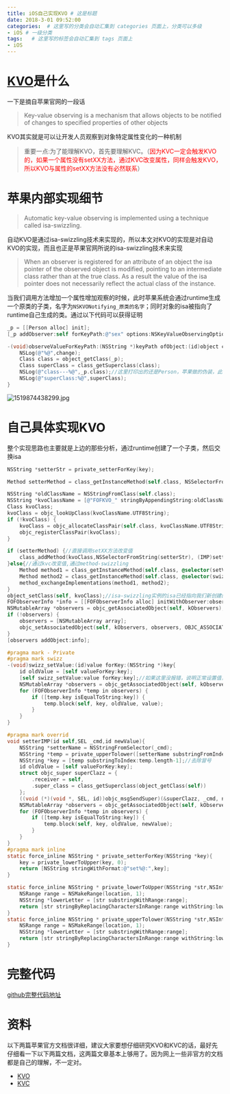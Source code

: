 ```yaml
---
title: iOS自己实现KVO # 这是标题
date: 2018-3-01 09:52:00
categories:  # 这里写的分类会自动汇集到 categories 页面上，分类可以多级
- iOS # 一级分类
tags:   # 这里写的标签会自动汇集到 tags 页面上
- iOS
---
```


# [KVO](https://developer.apple.com/library/content/documentation/Cocoa/Conceptual/KeyValueObserving/KeyValueObserving.html#//apple_ref/doc/uid/10000177-BCICJDHA)是什么
一下是摘自苹果官网的一段话
>Key-value observing is a mechanism that allows objects to be notified of changes to specified properties of other objects

KVO其实就是可以让开发人员观察到对象特定属性变化的一种机制
> 重要一点:为了能理解KVO，首先要理解KVC。（<font color="red">因为KVC一定会触发KVO的，如果一个属性没有setXX方法，通过KVC改变属性，同样会触发KVO，所以KVO与属性的setXX方法没有必然联系</font>）

# 苹果内部实现细节
>Automatic key-value observing is implemented using a technique called isa-swizzling.

自动KVO是通过isa-swizzling技术来实现的，所以本文对KVO的实现是对自动KVO的实现，而且也正是苹果官网所说的isa-swizzling技术来实现
>When an observer is registered for an attribute of an object the isa pointer of the observed object is modified, pointing to an intermediate class rather than at the true class. As a result the value of the isa pointer does not necessarily reflect the actual class of the instance.

当我们调用方法增加一个属性增加观察的时候，此时苹果系统会通过runtime生成一个原类的子类，名字为`NSKVONotifying_原类的名字`；同时对象的isa被指向了runtime自己生成的类。通过以下代码可以获得证明

```Objective-C
_p = [[Person alloc] init];
[_p addObserver:self forKeyPath:@"sex" options:NSKeyValueObservingOptionNew context:nil];
```
```Objective-C
-(void)observeValueForKeyPath:(NSString *)keyPath ofObject:(id)object change:(NSDictionary<NSKeyValueChangeKey,id> *)change context:(void *)context{
    NSLog(@"%@",change);
    Class class = object_getClass(_p);
    Class superClass = class_getSuperclass(class);
    NSLog(@"class---%@",_p.class);//这里打印出的还是Person，苹果做的伪装，此时我们可以通过调式控制台来观察
    NSLog(@"superClass:%@",superClass);
}
```
![1519874438299.jpg](http://upload-images.jianshu.io/upload_images/6644906-4217e48d51344443.jpg?imageMogr2/auto-orient/strip%7CimageView2/2/w/1240)
#  自己具体实现KVO
整个实现思路也主要就是上边的那些分析，通过runtime创建了一个子类，然后交换isa
```Objective-C
NSString *setterStr = private_setterForKey(key);

Method setterMethod = class_getInstanceMethod(self.class, NSSelectorFromString(setterStr));

NSString *oldClassName = NSStringFromClass(self.class);
NSString *kvoClassName = [@"FOFKVO_" stringByAppendingString:oldClassName];
Class kvoClass;
kvoClass = objc_lookUpClass(kvoClassName.UTF8String);
if (!kvoClass) {
    kvoClass = objc_allocateClassPair(self.class, kvoClassName.UTF8String, 0);
    objc_registerClassPair(kvoClass);
}

if (setterMethod) {//直接调用setXX方法改变值
    class_addMethod(kvoClass,NSSelectorFromString(setterStr), (IMP)setterIMP, "v@:@");//重写setXX方法
}else{//通过kvc改变值,通过method-swizzling
    Method method1 = class_getInstanceMethod(self.class, @selector(setValue:forKey:));
    Method method2 = class_getInstanceMethod(self.class, @selector(swizz_setValue:forKey:));
    method_exchangeImplementations(method1, method2);
}
object_setClass(self, kvoClass);//isa-swizzling实例的isa已经指向我们新创建的
FOFObserverInfo *info = [[FOFObserverInfo alloc] initWithObserver:observer.description key:key block:block];
NSMutableArray *observers = objc_getAssociatedObject(self, kObservers);
if (!observers) {
    observers = [NSMutableArray array];
    objc_setAssociatedObject(self, kObservers, observers, OBJC_ASSOCIATION_RETAIN_NONATOMIC);
}
[observers addObject:info];
```

```Objective-C
#pragma mark - Private
#pragma mark swizz
-(void)swizz_setValue:(id)value forKey:(NSString *)key{
    id oldValue = [self valueForKey:key];
    [self swizz_setValue:value forKey:key];//如果这里没报错，说明正常设置值，现在开始回调
    NSMutableArray *observers = objc_getAssociatedObject(self, kObservers);
    for (FOFObserverInfo *temp in observers) {
        if ([temp.key isEqualToString:key]) {
            temp.block(self, key, oldValue, value);
        }
    }
}

#pragma mark overrid
void setterIMP(id self,SEL _cmd,id newValue){
    NSString *setterName = NSStringFromSelector(_cmd);
    NSString *temp = private_upperTolower([setterName substringFromIndex:@"set".length], 0);//去除set并将大写改成小写
    NSString *key = [temp substringToIndex:temp.length-1];//去除冒号
    id oldValue = [self valueForKey:key];
    struct objc_super superClazz = {
        .receiver = self,
        .super_class = class_getSuperclass(object_getClass(self))
    };
    ((void (*)(void *, SEL, id))objc_msgSendSuper)(&superClazz, _cmd, newValue);
    NSMutableArray *observers = objc_getAssociatedObject(self, kObservers);
    for (FOFObserverInfo *temp in observers) {
        if ([temp.key isEqualToString:key]) {
            temp.block(self, key, oldValue, newValue);
        }
    }
}
#pragma mark inline
static force_inline NSString * private_setterForKey(NSString *key){
    key = private_lowerToUpper(key, 0);
    return [NSString stringWithFormat:@"set%@:",key];
}

static force_inline NSString * private_lowerToUpper(NSString *str,NSInteger location){
    NSRange range = NSMakeRange(location, 1);
    NSString *lowerLetter = [str substringWithRange:range];
    return [str stringByReplacingCharactersInRange:range withString:lowerLetter.uppercaseString];
}
static force_inline NSString * private_upperTolower(NSString *str,NSInteger location){
    NSRange range = NSMakeRange(location, 1);
    NSString *lowerLetter = [str substringWithRange:range];
    return [str stringByReplacingCharactersInRange:range withString:lowerLetter.lowercaseString];
}
```
# 完整代码
[github完整代码地址](https://github.com/FlyOceanFish/NSObject-FOFKVO)
# 资料
以下两篇苹果官方文档很详细，建议大家要想仔细研究KVO和KVC的话，最好先仔细看一下以下两篇文档，这两篇文章基本上够用了。因为网上一些非官方的文档都是自己的理解，不一定对。

* [KVO](https://developer.apple.com/library/content/documentation/Cocoa/Conceptual/KeyValueObserving/KeyValueObserving.html#//apple_ref/doc/uid/10000177-BCICJDHA)
* [KVC](https://developer.apple.com/library/content/documentation/Cocoa/Conceptual/KeyValueCoding/index.html#//apple_ref/doc/uid/10000107-SW1)
